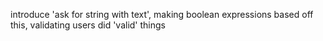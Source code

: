 introduce 'ask for string with text', making boolean expressions based off this, validating users did 'valid' things